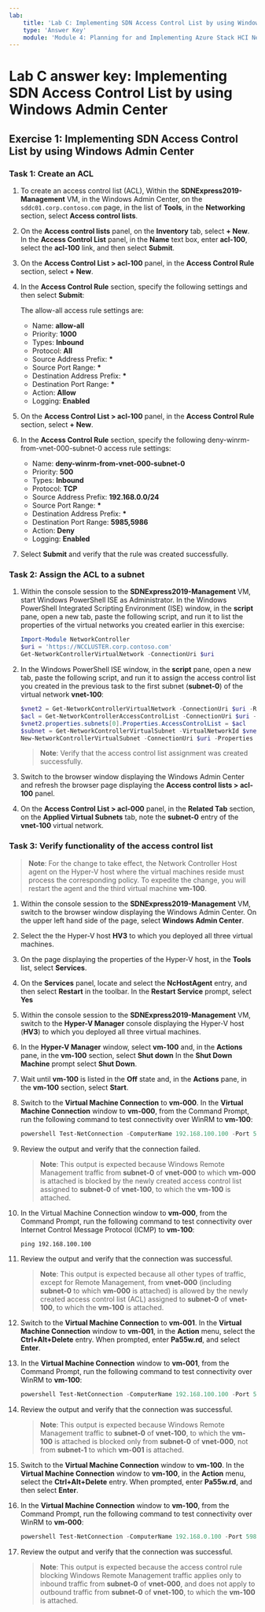 ```yaml
---
lab:
    title: 'Lab C: Implementing SDN Access Control List by using Windows Admin Center'
    type: 'Answer Key'
    module: 'Module 4: Planning for and Implementing Azure Stack HCI Networking'
---
```

# Lab C answer key: Implementing SDN Access Control List by using Windows Admin Center

## Exercise 1: Implementing SDN Access Control List by using Windows Admin Center

### Task 1: Create an ACL

1. To create an access control list (ACL), Within the **SDNExpress2019-Management** VM, in the Windows Admin Center, on the ```sddc01.corp.contoso.com``` page, in the list of **Tools**, in the **Networking** section, select **Access control lists**.

1. On the **Access control lists** panel, on the **Inventory** tab, select **+ New**. In the **Access Control List** panel, in the **Name** text box, enter **acl-100**, select the **acl-100** link, and then select **Submit**.

1. On the **Access Control List > acl-100** panel, in the **Access Control Rule** section, select **+ New**.

1. In the **Access Control Rule** section, specify the following settings and then select **Submit**:

   The allow-all access rule settings are:

   - Name: **allow-all**
   - Priority: **1000**
   - Types: **Inbound**
   - Protocol: **All**
   - Source Address Prefix: **\***
   - Source Port Range: **\***
   - Destination Address Prefix: **\***
   - Destination Port Range: **\***
   - Action: **Allow**
   - Logging: **Enabled**

1. On the **Access Control List > acl-100** panel, in the **Access Control Rule** section, select **+ New**.

1. In the **Access Control Rule** section, specify the following deny-winrm-from-vnet-000-subnet-0 access rule settings:

   - Name: **deny-winrm-from-vnet-000-subnet-0**
   - Priority: **500**
   - Types: **Inbound**
   - Protocol: **TCP**
   - Source Address Prefix: **192.168.0.0/24**
   - Source Port Range: **\***
   - Destination Address Prefix: **\***
   - Destination Port Range: **5985,5986**
   - Action: **Deny**
   - Logging: **Enabled**

1. Select **Submit** and verify that the rule was created successfully.

### Task 2: Assign the ACL to a subnet

1. Within the console session to the **SDNExpress2019-Management** VM, start Windows PowerShell ISE as Administrator. In the Windows PowerShell Integrated Scripting Environment (ISE) window, in the **script** pane, open a new tab, paste the following script, and run it to list the properties of the virtual networks you created earlier in this exercise:

   ```powershell
   Import-Module NetworkController
   $uri = 'https://NCCLUSTER.corp.contoso.com'
   Get-NetworkControllerVirtualNetwork -ConnectionUri $uri
   ```

1. In the Windows PowerShell ISE window, in the **script** pane, open a new tab, paste the following script, and run it to assign the access control list you created in the previous task to the first subnet (**subnet-0**) of the virtual network **vnet-100**:

   ```powershell
   $vnet2 = Get-NetworkControllerVirtualNetwork -ConnectionUri $uri -ResourceId 'vnet-100'
   $acl = Get-NetworkControllerAccessControlList -ConnectionUri $uri -resourceid 'acl-100'
   $vnet2.properties.subnets[0].Properties.AccessControlList = $acl
   $subnet = Get-NetworkControllerVirtualSubnet -VirtualNetworkId $vnet2.ResourceId -ConnectionUri $uri
   New-NetworkControllerVirtualSubnet -ConnectionUri $uri -Properties $vnet2.Properties.Subnets[0].Properties -ResourceId $subnet.ResourceId -VirtualNetworkId $vnet2.ResourceId -Force
   ```

   > **Note**: Verify that the access control list assignment was created successfully.

1. Switch to the browser window displaying the Windows Admin Center and refresh the browser page displaying the **Access control lists > acl-100** panel.
1. On the **Access Control List > acl-000** panel, in the **Related Tab** section, on the **Applied Virtual Subnets** tab, note the **subnet-0** entry of the **vnet-100** virtual network.

### Task 3: Verify functionality of the access control list

> **Note**: For the change to take effect, the Network Controller Host agent on the Hyper-V host where the virtual machines reside must process the corresponding policy. To expedite the change, you will restart the agent and the third virtual machine **vm-100**.

1. Within the console session to the **SDNExpress2019-Management** VM, switch to the browser window displaying the Windows Admin Center. On the upper left hand side of the page, select **Windows Admin Center**.

1. Select the the Hyper-V host **HV3** to which you deployed all three virtual machines.

1. On the page displaying the properties of the Hyper-V host, in the **Tools** list, select **Services**.

1. On the **Services** panel, locate and select the **NcHostAgent** entry, and then select **Restart** in the toolbar. In the **Restart Service** prompt, select **Yes** 

1. Within the console session to the **SDNExpress2019-Management** VM, switch to the **Hyper-V Manager** console displaying the Hyper-V host (**HV3**) to which you deployed all three virtual machines.

1. In the **Hyper-V Manager** window, select **vm-100** and, in the **Actions** pane, in the **vm-100** section, select **Shut down** In the **Shut Down Machine** prompt select **Shut Down**.

1. Wait until **vm-100** is listed in the **Off** state and, in the **Actions** pane, in the **vm-100** section, select **Start**.

1. Switch to the **Virtual Machine Connection** to **vm-000**. In the **Virtual Machine Connection** window to **vm-000**, from the Command Prompt, run the following command to test connectivity over WinRM to **vm-100**:

   ```powershell
   powershell Test-NetConnection -ComputerName 192.168.100.100 -Port 5985 -InformationLevel Detailed
   ```

1. Review the output and verify that the connection failed.

   > **Note**: This output is expected because Windows Remote Management traffic from **subnet-0** of **vnet-000** to which **vm-000** is attached is blocked by the newly created access control list assigned to **subnet-0** of **vnet-100**, to which the **vm-100** is attached.

1. In the Virtual Machine Connection window to **vm-000**, from the Command Prompt, run the following command to test connectivity over Internet Control Message Protocol (ICMP) to **vm-100**:

   ```cmd
   ping 192.168.100.100
   ```

1. Review the output and verify that the connection was successful.

   > **Note**: This output is expected because all other types of traffic, except for Remote Management, from **vnet-000** (including **subnet-0** to which **vm-000** is attached) is allowed by the newly created access control list (ACL) assigned to **subnet-0** of **vnet-100**, to which the **vm-100** is attached.

1. Switch to the **Virtual Machine Connection** to **vm-001**. In the **Virtual Machine Connection** window to **vm-001**, in the **Action** menu, select the **Ctrl+Alt+Delete** entry. When prompted, enter **Pa55w.rd**, and select **Enter**.

1. In the **Virtual Machine Connection** window to **vm-001**, from the Command Prompt, run the following command to test connectivity over WinRM to **vm-100**:

   ```powershell
   powershell Test-NetConnection -ComputerName 192.168.100.100 -Port 5985 -InformationLevel Detailed
   ```

1. Review the output and verify that the connection was successful.

    > **Note**: This output is expected because Windows Remote Management traffic to **subnet-0** of **vnet-100**, to which the **vm-100** is attached is blocked only from **subnet-0** of **vnet-000**, not from **subnet-1** to which **vm-001** is attached.

1. Switch to the **Virtual Machine Connection** window to **vm-100**. In the **Virtual Machine Connection** window to **vm-100**, in the **Action** menu, select the **Ctrl+Alt+Delete** entry. When prompted, enter **Pa55w.rd**, and then select **Enter**.

1. In the **Virtual Machine Connection** window to **vm-100**, from the Command Prompt, run the following command to test connectivity over WinRM to **vm-000**:

   ```powershell
   powershell Test-NetConnection -ComputerName 192.168.0.100 -Port 5985 -InformationLevel Detailed
   ```

1. Review the output and verify that the connection was successful.

   > **Note**: This output is expected because the access control rule blocking Windows Remote Management traffic applies only to inbound traffic from **subnet-0** of **vnet-000**, and does not apply to outbound traffic from **subnet-0** of **vnet-100**, to which the **vm-100** is attached.
